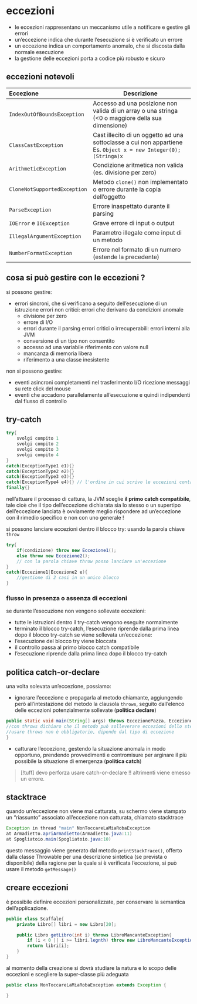 # eccezioni
- le eccezioni rappresentano un meccanismo utile a notificare e gestire gli errori
- un’eccezione indica che durante l’esecuzione si è verificato un errore 
- un eccezione indica un comportamento anomalo, che si discosta dalla normale esecuzione
- la gestione delle eccezioni porta a codice più robusto e sicuro

## eccezioni notevoli

| Eccezione                    | Descrizione                                                                                                        |
| :--------------------------- | ------------------------------------------------------------------------------------------------------------------ |
| `IndexOutOfBoundsException`  | Accesso ad una posizione non valida di un array o una stringa (<0 o maggiore della sua dimensione)                 |
| `ClassCastException`         | Cast illecito di un oggetto ad una sottoclasse a cui non appartiene<br>Es. `Object x = new Integer(0); (Stringa)x` |
| `ArithmeticException`        | Condizione aritmetica non valida (es. divisione per zero)                                                          |
| `CloneNotSupportedException` | Metodo `clone()` non implementato o errore durante la copia dell’oggetto                                           |
| `ParseException`             | Errore inaspettato durante il parsing                                                                              |
| `IOError` e `IOException`    | Grave errore di input o output                                                                                     |
| `IllegalArgumentException`   | Parametro illegale come input di un metodo                                                                         |
| `NumberFormatException`      | Errore nel formato di un numero (estende la precedente)                                                            |

## cosa si può gestire con le eccezioni ?
si possono gestire:
- errori sincroni, che si verificano a seguito dell’esecuzione di un istruzione
	errori non critici: errori che derivano da condizioni anomale
	- divisione per zero
	- errore di I/O
	- errori durante il parsing
	errori critici o irrecuperabili: errori interni alla JVM
	- conversione di un tipo non consentito
	- accesso ad una variabile riferimento con valore null
	- mancanza di memoria libera
	- riferimento a una classe inesistente

non si possono gestire:
- eventi asincroni
	completamenti nel trasferimento I/O
	ricezione messaggi su rete
	click del mouse
- eventi che accadono parallelamente all’esecuzione e quindi indipendenti dal flusso di controllo
## try-catch

```java
try{
	svolgi compito 1
	svolgi compito 2
	svolgi compito 3
	svolgi compito 4
}
catch(ExceptionType1 e1){}
catch(ExceptionType2 e2){}
catch(ExceptionType3 e3){}
catch(ExceptionType4 e4){} // l'ordine in cui scrivo le eccezioni conta !!
finally{}
```
nell’attuare il processo di cattura, la JVM sceglie **il primo catch compatibile**, tale cioè che il tipo dell’eccezione dichiarata sia lo stesso o un supertipo dell’eccezione lanciata
è ovviamente meglio rispondere ad un’eccezione con il rimedio specifico e non con uno generale !

si possono lanciare eccezioni dentro il blocco try: usando la parola chiave `throw`
```java
try{
	if(condizione) throw new Eccezione1();
	else throw new Eccezione2();
	// con la parola chiave throw posso lanciare un'eccezione
}
catch(Eccezione1|Eccezione2 e){
	//gestione di 2 casi in un unico blocco
}
```

### flusso in presenza o assenza di eccezioni
se durante l’esecuzione non vengono sollevate eccezioni:
- tutte le istruzioni dentro il try-catch vengono eseguite normalmente
- terminato il blocco try-catch, l’esecuzione riprende dalla prima linea dopo il blocco try-catch
se viene sollevata un’eccezione:
- l’esecuzione del blocco try viene bloccata
- il controllo passa al primo blocco catch compatibile
- l’esecuzione riprende dalla prima linea dopo il blocco try-catch
## politica catch-or-declare
una volta solevata un’eccezione, possiamo:
- ignorare l’eccezione e propagarla al metodo chiamante, aggiungendo però all’intestazione del metodo la clausola `throws`, seguito dall’elenco delle eccezioni potenzialmente sollevate (**politica declare**)
```java
public static void main(String[] args) throws EccezionePazza, EccezioneMatta {
//con throws dichiaro che il metodo può solleverare eccezioni dello stesso tipo (o sottotipo) di quelle elencate dopo throws
//usare throws non è obbligatorio, dipende dal tipo di eccezione
}
```
- catturare l’eccezione, gestendo la situazione anomala in modo opportuno, prendendo provvedimenti e contromisure per arginare il più possibile la situazione di emergenza (**politica catch**)
>[!tuff] devo perforza usare catch-or-declare !! altrimenti viene emesso un errore. 

## stacktrace
quando un’eccezione non viene mai catturata, su schermo viene stampato un “riassunto” associato all’eccezione non catturata, chiamato stacktrace
```java
Exception in thread "main" NonToccareLaMiaRobaException 
at Armadietto.apriArmadietto(Armadietto.java:11)
at Spogliatoio.main(Spogliatoio.java:10)
```
questo messaggio viene generato dal metodo `printStackTrace()`, offerto dalla classe Throwable
per una descrizione sintetica (se prevista o disponibile) della ragione per la quale si è verificata l’eccezione, si può usare il metodo `getMessage()`

## creare eccezioni
è possibile definire eccezioni personalizzate, per conservare la semantica dell’applicazione.
```java
public class Scaffale{
	private Libro[] libri = new Libro[20];

	public Libro getLibro(int i) throws LibroMancanteException{
		if (i < 0 || i >= libri.legnth) throw new LibroMancanteException();
		return libri[i];
	}
} 
```
al momento della creazione si dovrà studiare la natura e lo scopo delle eccezioni e scegliere la super-classe più adeguata

```java
public class NonToccareLaMiaRobaException extends Exception {

}
```
